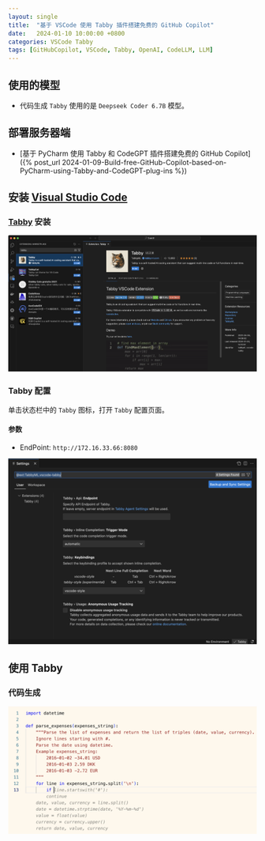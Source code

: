 ```yaml
---
layout: single
title:  "基于 VSCode 使用 Tabby 插件搭建免费的 GitHub Copilot"
date:   2024-01-10 10:00:00 +0800
categories: VSCode Tabby
tags: [GitHubCopilot, VSCode, Tabby, OpenAI, CodeLLM, LLM]
---
```


## 使用的模型
- 代码生成 `Tabby` 使用的是 `Deepseek Coder 6.7B` 模型。

## 部署服务器端
- [基于 PyCharm 使用 Tabby 和 CodeGPT  插件搭建免费的 GitHub Copilot]({% post_url 2024-01-09-Build-free-GitHub-Copilot-based-on-PyCharm-using-Tabby-and-CodeGPT-plug-ins %})

## 安装 [Visual Studio Code](https://tabby.tabbyml.com/docs/extensions/installation/vscode)

### [Tabby](https://marketplace.visualstudio.com/items?itemName=TabbyML.vscode-tabby) 安装
![](/images/2024/Tabby/VSCode-Tabby-Install.png)

### Tabby 配置

单击状态栏中的 `Tabby` 图标，打开 `Tabby` 配置页面。

#### 参数
- EndPoint: `http://172.16.33.66:8080`

![](/images/2024/Tabby/VSCode-Tabby-Settings.png)

## 使用 Tabby
### 代码生成
![](/images/2024/Tabby/Write-Code.png)
